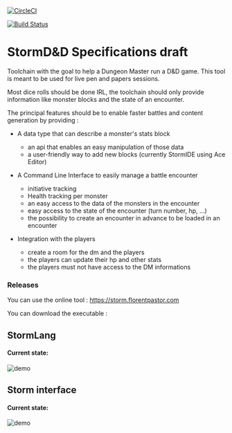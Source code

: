 [![CircleCI](https://circleci.com/gh/earendil06/Storm/tree/master.svg?style=svg)](https://circleci.com/gh/earendil06/Storm/tree/master)

[![Build Status](https://sonarcloud.io/api/project_badges/measure?project=earendil06_Storm&metric=alert_status)](https://sonarcloud.io/dashboard?id=earendil06_Storm)


# StormD&D Specifications draft 

Toolchain with the goal to help a Dungeon Master run a D&D game.
This tool is meant to be used for live pen and papers sessions.

Most dice rolls should be done IRL, the toolchain should only
provide information like monster blocks and the state of an encounter.

The principal features should be to enable faster battles and content generation by providing : 

- A data type that can describe a monster's stats block
  - an api that enables an easy manipulation of those data
  - a user-friendly way to add new blocks (currently StormIDE using Ace Editor)
- A Command Line Interface to easily manage a battle encounter
  - initiative tracking
  - Health tracking per monster
  - an easy access to the data of the monsters in the encounter
  - easy access to the state of the encounter (turn number, hp, ...)
  - the possibility to create an encounter in advance to be loaded in
  an encounter

- Integration with the players
    - create a room for the dm and the players
    - the players can update their hp and other stats
    - the players must not have access to the DM informations
    

### Releases
You can use the online tool : https://storm.florentpastor.com

You can download the executable :   

## StormLang

#### Current state:

![demo](./gifs/stormIDE.gif)

## Storm interface

#### Current state:

![demo](./gifs/stormv2.gif)


